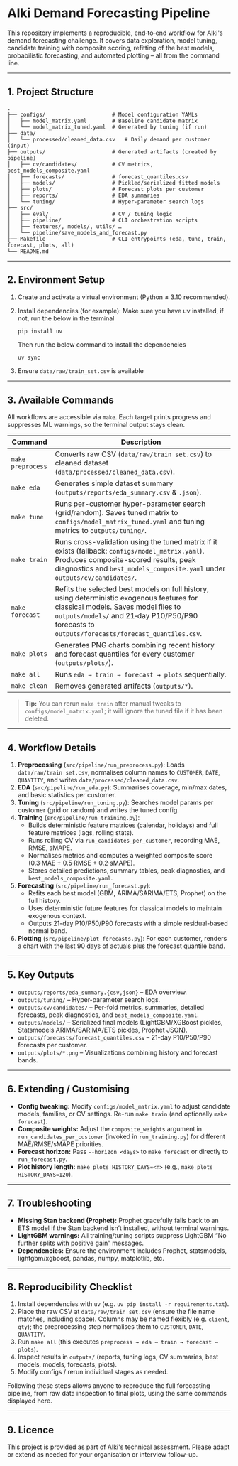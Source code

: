 # Alki Demand Forecasting Pipeline

This repository implements a reproducible, end‑to‑end workflow for Alki's demand forecasting challenge. It covers data exploration, model tuning, candidate training with composite scoring, refitting of the best models, probabilistic forecasting, and automated plotting – all from the command line.

---

## 1. Project Structure

```
.
├── configs/                     # Model configuration YAMLs
│   ├── model_matrix.yaml        # Baseline candidate matrix
│   └── model_matrix_tuned.yaml  # Generated by tuning (if run)
├── data/
│   └── processed/cleaned_data.csv   # Daily demand per customer (input)
├── outputs/                     # Generated artifacts (created by pipeline)
│   ├── cv/candidates/           # CV metrics, best_models_composite.yaml
│   ├── forecasts/               # forecast_quantiles.csv
│   ├── models/                  # Pickled/serialized fitted models
│   ├── plots/                   # Forecast plots per customer
│   ├── reports/                 # EDA summaries
│   └── tuning/                  # Hyper-parameter search logs
├── src/
│   ├── eval/                    # CV / tuning logic
│   ├── pipeline/                # CLI orchestration scripts
│   ├── features/, models/, utils/ …
│   └── pipeline/save_models_and_forecast.py
├── Makefile                     # CLI entrypoints (eda, tune, train, forecast, plots, all)
└── README.md
```

---

## 2. Environment Setup

1. Create and activate a virtual environment (Python ≥ 3.10 recommended).
2. Install dependencies (for example):
   Make sure you have uv installed, if not, run the below in the terminal 
   
   ```
   pip install uv
   ```
   Then run the below command to install the dependencies

   ```bash
   uv sync
   ```
3. Ensure `data/raw/train_set.csv` is available

---

## 3. Available Commands

All workflows are accessible via `make`. Each target prints progress and suppresses ML warnings, so the terminal output stays clean.

| Command             | Description                                                                                          |
|---------------------|------------------------------------------------------------------------------------------------------|
| `make preprocess`   | Converts raw CSV (`data/raw/train set.csv`) to cleaned dataset (`data/processed/cleaned_data.csv`). |
| `make eda`          | Generates simple dataset summary (`outputs/reports/eda_summary.csv` & `.json`).                     |
| `make tune`         | Runs per-customer hyper-parameter search (grid/random). Saves tuned matrix to `configs/model_matrix_tuned.yaml` and tuning metrics to `outputs/tuning/`. |
| `make train`        | Runs cross-validation using the tuned matrix if it exists (fallback: `configs/model_matrix.yaml`). Produces composite-scored results, peak diagnostics and `best_models_composite.yaml` under `outputs/cv/candidates/`. |
| `make forecast`     | Refits the selected best models on full history, using deterministic exogenous features for classical models. Saves model files to `outputs/models/` and 21‑day P10/P50/P90 forecasts to `outputs/forecasts/forecast_quantiles.csv`. |
| `make plots`        | Generates PNG charts combining recent history and forecast quantiles for every customer (`outputs/plots/`). |
| `make all`          | Runs `eda → train → forecast → plots` sequentially.                                            |
| `make clean`        | Removes generated artifacts (`outputs/*`).                                                           |

> **Tip:** You can rerun `make train` after manual tweaks to `configs/model_matrix.yaml`; it will ignore the tuned file if it has been deleted.

---

## 4. Workflow Details

1. **Preprocessing** (`src/pipeline/run_preprocess.py`): Loads `data/raw/train set.csv`, normalises column names to `CUSTOMER`, `DATE`, `QUANTITY`, and writes `data/processed/cleaned_data.csv`.
2. **EDA** (`src/pipeline/run_eda.py`): Summarises coverage, min/max dates, and basic statistics per customer.
3. **Tuning** (`src/pipeline/run_tuning.py`): Searches model params per customer (grid or random) and writes the tuned config.
4. **Training** (`src/pipeline/run_training.py`):
   - Builds deterministic feature matrices (calendar, holidays) and full feature matrices (lags, rolling stats).
   - Runs rolling CV via `run_candidates_per_customer`, recording MAE, RMSE, sMAPE.
   - Normalises metrics and computes a weighted composite score (0.3·MAE + 0.5·RMSE + 0.2·sMAPE).
   - Stores detailed predictions, summary tables, peak diagnostics, and `best_models_composite.yaml`.
5. **Forecasting** (`src/pipeline/run_forecast.py`):
   - Refits each best model (GBM, ARIMA/SARIMA/ETS, Prophet) on the full history.
   - Uses deterministic future features for classical models to maintain exogenous context.
   - Outputs 21-day P10/P50/P90 forecasts with a simple residual-based normal band.
6. **Plotting** (`src/pipeline/plot_forecasts.py`): For each customer, renders a chart with the last 90 days of actuals plus the forecast quantile band.

---

## 5. Key Outputs

- `outputs/reports/eda_summary.{csv,json}` – EDA overview.
- `outputs/tuning/` – Hyper-parameter search logs.
- `outputs/cv/candidates/` – Per-fold metrics, summaries, detailed forecasts, peak diagnostics, and `best_models_composite.yaml`.
- `outputs/models/` – Serialized final models (LightGBM/XGBoost pickles, Statsmodels ARIMA/SARIMA/ETS pickles, Prophet JSON).
- `outputs/forecasts/forecast_quantiles.csv` – 21-day P10/P50/P90 forecasts per customer.
- `outputs/plots/*.png` – Visualizations combining history and forecast bands.

---

## 6. Extending / Customising

- **Config tweaking:** Modify `configs/model_matrix.yaml` to adjust candidate models, families, or CV settings. Re-run `make train` (and optionally `make forecast`).
- **Composite weights:** Adjust the `composite_weights` argument in `run_candidates_per_customer` (invoked in `run_training.py`) for different MAE/RMSE/sMAPE priorities.
- **Forecast horizon:** Pass `--horizon <days>` to `make forecast` or directly to `run_forecast.py`.
- **Plot history length:** `make plots HISTORY_DAYS=<n>` (e.g., `make plots HISTORY_DAYS=120`).

---

## 7. Troubleshooting

- **Missing Stan backend (Prophet):** Prophet gracefully falls back to an ETS model if the Stan backend isn’t installed, without terminal warnings.
- **LightGBM warnings:** All training/tuning scripts suppress LightGBM “No further splits with positive gain” messages.
- **Dependencies:** Ensure the environment includes Prophet, statsmodels, lightgbm/xgboost, pandas, numpy, matplotlib, etc.

---

## 8. Reproducibility Checklist

1. Install dependencies with `uv` (e.g. `uv pip install -r requirements.txt`).
2. Place the raw CSV at `data/raw/train set.csv` (ensure the file name matches, including space). Columns may be named flexibly (e.g. `client`, `qty`); the preprocessing step normalises them to `CUSTOMER`, `DATE`, `QUANTITY`.
3. Run `make all` (this executes `preprocess → eda → train → forecast → plots`).
4. Inspect results in `outputs/` (reports, tuning logs, CV summaries, best models, models, forecasts, plots).
5. Modify configs / rerun individual stages as needed.

Following these steps allows anyone to reproduce the full forecasting pipeline, from raw data inspection to final plots, using the same commands displayed here.

---

## 9. Licence

This project is provided as part of Alki's technical assessment. Please adapt or extend as needed for your organisation or interview follow-up.
